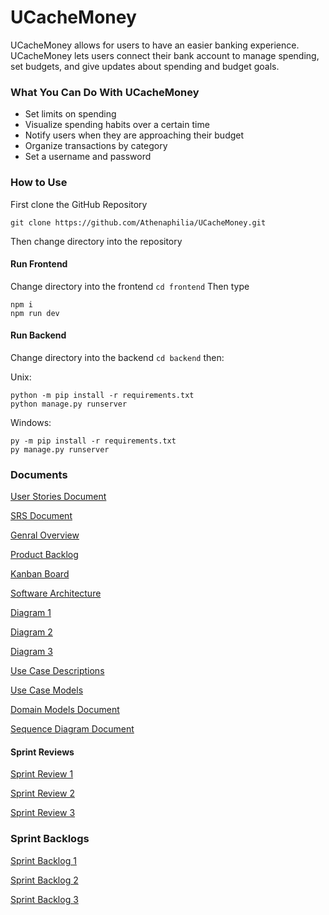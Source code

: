 
# UCacheMoney
UCacheMoney allows for users to have an easier banking experience. UCacheMoney lets users connect their bank account to manage spending, set budgets, and give updates about spending and budget goals.

### What You Can Do With UCacheMoney
 - Set limits on spending
 - Visualize spending habits over a certain time
 - Notify users when they are approaching their budget 
 - Organize transactions by category 
 - Set a username and password
### How to Use
First clone the GitHub Repository
```
git clone https://github.com/Athenaphilia/UCacheMoney.git
```
Then change directory into the repository

#### Run Frontend

Change directory into the frontend `cd frontend`
Then type 
```
npm i
npm run dev
```

#### Run Backend

Change directory into the backend `cd backend` then:

Unix:
```
python -m pip install -r requirements.txt
python manage.py runserver
```
Windows:
```
py -m pip install -r requirements.txt
py manage.py runserver
```

### Documents

[User Stories Document](https://docs.google.com/document/d/1NxMeZiN6YVAqbtXbeFMkOdoJihsm9GbF6HwnRRQbW4o/edit?usp=sharing)

[SRS Document](https://docs.google.com/document/d/14fgQ0AwsQVTAxBBHwCJlFB6ag8yT-BruFjg6DEkIlVU/edit?usp=sharing)

[Genral Overview](https://docs.google.com/document/d/1LzCNA0ghvf35a_ousWIhqGxSMrdQHxF9qWZdXXDsp2A/edit?usp=sharing)

[Product Backlog](https://docs.google.com/spreadsheets/d/1B0ROaNWCcYXQJFtDmBq3dkEd729iXnHrc0MA3zfctGY/edit?usp=sharing)

[Kanban Board](https://ucachemoney.atlassian.net/jira/software/projects/UC/boards/1)

[Software Architecture](https://docs.google.com/document/d/1kkVievL4w0thyH3v6MvUu1tNmIfev0xK9xj8Farmq9g/edit?usp=sharing)

[Diagram 1](https://docs.google.com/drawings/d/1PjRRNEtDnzv8zqqUp-U67hSeJL0HGEgmZKyguk2Ewj4/edit?usp=sharing)

[Diagram 2](https://docs.google.com/drawings/d/1bUWcaJPXKHvPZfrCoygyHk-w5gOwBFlfu9fcUmdJ7JU/edit?usp=sharing)

[Diagram 3](https://docs.google.com/drawings/d/1jbtbs6Wip2cDHfVfKPKBKF5fKXBWSOWCjc_CO8RZXug/edit)

[Use Case Descriptions](https://docs.google.com/document/d/1mJuGIL1OaP2xNTJvX3snzgPoisSpK0HQskqPQ04nJP4/edit?usp=sharing)

[Use Case Models](https://docs.google.com/spreadsheets/d/1r7Wg-WxPTgJbKkrACLDuenPo2CIMZU7mQ8romB3dwV8/edit?usp=sharing)

[Domain Models Document](https://docs.google.com/document/d/1PtCjGkK69H1xE3ymrIIweRMRuiXzd1zxuI6dl_Uqj_w/edit)

[Sequence Diagram Document](https://docs.google.com/document/d/1yEh9zV-HIeAe3J5q3g-41aKqhrKk-SvqcYPNLY2LuTc/edit)

#### Sprint Reviews

[Sprint Review 1](https://docs.google.com/document/d/1S-Inb7vUO44_-xs_tV-LM6QJpmTzbaJD1HKaGt4Isag/edit?usp=sharing)

[Sprint Review 2](https://docs.google.com/document/d/1L69Nvk2YkJ5vmZ2vh3craQO-hxdCcXN3SRD8E6UTM0c/edit?usp=sharing)

[Sprint Review 3](https://docs.google.com/document/d/1Yx03uRsbZC9cNapA1ytxfPZ0w0sQEycc7BFE5HC1Hu8/edit)

### Sprint Backlogs

[Sprint Backlog 1](https://docs.google.com/spreadsheets/d/1_QNFerLnTcCecnEUlYT12kWTd5SogQ1OaE1KwEgU-v4/edit?usp=sharing)

[Sprint Backlog 2](https://docs.google.com/spreadsheets/d/1j1Nj3C-z1elPOffaTx_IdnYfya_O6-yKDZMX0aXQaB4/edit?usp=sharing)

[Sprint Backlog 3](https://docs.google.com/spreadsheets/d/1nA4btEHtsjy2wWIYY3zcfa8iY4hvj9c6e-8MBWxqEFg/edit?usp=sharing)
